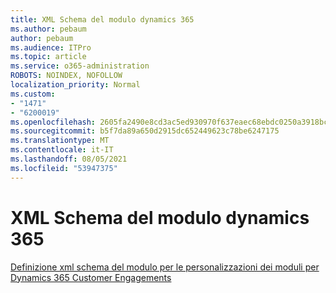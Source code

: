 ```yaml
---
title: XML Schema del modulo dynamics 365
ms.author: pebaum
author: pebaum
ms.audience: ITPro
ms.topic: article
ms.service: o365-administration
ROBOTS: NOINDEX, NOFOLLOW
localization_priority: Normal
ms.custom:
- "1471"
- "6200019"
ms.openlocfilehash: 2605fa2490e8cd3ac5ed930970f637eaec68ebdc0250a3918bc40a1a2d467b7a
ms.sourcegitcommit: b5f7da89a650d2915dc652449623c78be6247175
ms.translationtype: MT
ms.contentlocale: it-IT
ms.lasthandoff: 08/05/2021
ms.locfileid: "53947375"
---
```

# <a name="dynamics-365-form-xml-schema"></a>XML Schema del modulo dynamics 365

[Definizione xml schema del modulo per le personalizzazioni dei moduli per Dynamics 365 Customer Engagements](https://docs.microsoft.com/dynamics365/customer-engagement/developer/customize-dev/form-xml-schema)